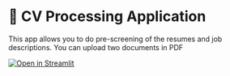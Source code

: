 # 🎈 CV Processing Application

This app allows you to do pre-screening of the resumes and job descriptions. You can upload two documents in PDF

[![Open in Streamlit](https://static.streamlit.io/badges/streamlit_badge_black_white.svg)](https://resume-processing.streamlit.app/)

